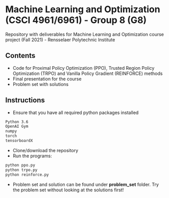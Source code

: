 # Machine Learning and Optimization (CSCI 4961/6961) - Group 8 (G8)

Repository with deliverables for Machine Learning and Optimization course project (Fall 2021) - Rensselaer Polytechnic Institute 

## Contents

* Code for Proximal Policy Optimization (PPO), Trusted Region Policy Optimization (TRPO) and Vanilla Policy Gradient (REINFORCE) methods
* Final presentation for the course
* Problem set with solutions

## Instructions
- Ensure that you have all required python packages installed
```bash
Python 3.6
OpenAI Gym
numpy
torch
tensorboardX
```
- Clone/download the repository 
- Run the programs:
```bash
python ppo.py
python trpo.py
python reinforce.py
```
- Problem set and solution can be found under **problem_set** folder. Try the problem set without looking at the solutions first!
